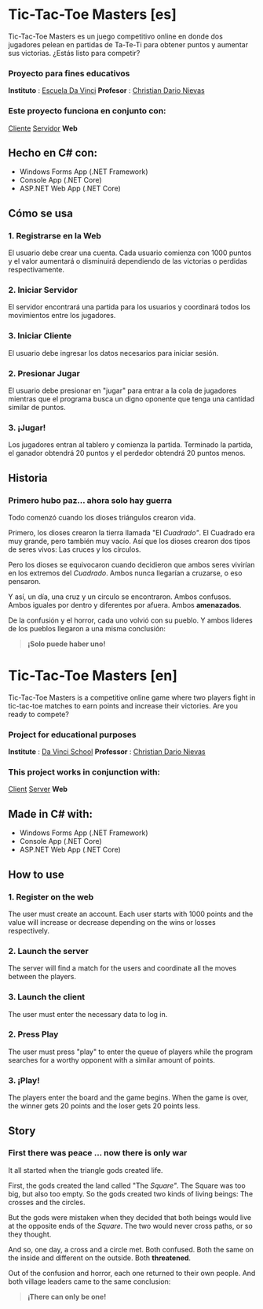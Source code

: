# Tic-Tac-Toe Masters [es]
Tic-Tac-Toe Masters es un juego competitivo online en donde dos jugadores pelean en partidas de Ta-Te-Ti para obtener puntos y aumentar sus victorias.
¿Estás listo para competir?

### Proyecto para fines educativos
**Instituto** : [Escuela Da Vinci](https://www.davinci.edu.ar)
**Profesor** : [Christian Dario Nievas](https://www.github.com/CDNievas)

### Este proyecto funciona en conjunto con:
[Cliente](https://github.com/FrancoPozzettiDV/TTTM-Client)
[Servidor](https://github.com/FrancoPozzettiDV/TTTM-Server)
**Web**

## Hecho en C# con:
 - Windows Forms App (.NET Framework)
 - Console App (.NET Core)
 - ASP.NET Web App (.NET Core)

## Cómo se usa

### 1. Registrarse en la Web
El usuario debe crear una cuenta. Cada usuario comienza con 1000 puntos y el valor aumentará o disminuirá dependiendo de las victorias o perdidas respectivamente.
### 2. Iniciar Servidor
El servidor encontrará una partida para los usuarios y coordinará todos los movimientos entre los jugadores.
### 3. Iniciar Cliente 
El usuario debe ingresar los datos necesarios para iniciar sesión.
### 2. Presionar Jugar
El usuario debe presionar en "jugar" para entrar a la cola de jugadores mientras que el programa busca un digno oponente que tenga una cantidad similar de puntos.
### 3. ¡Jugar!
Los jugadores entran al tablero y comienza la partida. Terminado la partida, el ganador obtendrá 20 puntos y el perdedor obtendrá 20 puntos menos.


## Historia

### Primero hubo paz... ahora solo hay guerra
Todo comenzó cuando los dioses triángulos crearon vida. 

Primero, los dioses crearon la tierra llamada "El *Cuadrado"*. 
El Cuadrado era muy grande, pero también muy vacío.
Así que los dioses crearon dos tipos de seres vivos: Las cruces y los círculos.

Pero los dioses se equivocaron cuando decidieron que ambos seres vivirían  en los extremos del *Cuadrado*. Ambos nunca llegarían a cruzarse, o eso pensaron.

Y así, un día, una cruz y un circulo se encontraron. 
Ambos confusos. 
Ambos iguales por dentro y diferentes por afuera. 
Ambos **amenazados**.

De la confusión y el horror, cada uno volvió con su pueblo. Y ambos lideres de los pueblos llegaron a una misma conclusión:
> **¡Solo puede haber uno!**


# Tic-Tac-Toe Masters [en]
Tic-Tac-Toe Masters is a competitive online game where two players fight in tic-tac-toe matches to earn points and increase their victories.
Are you ready to compete?

### Project for educational purposes
**Institute** : [Da Vinci School](https://www.davinci.edu.ar)
**Professor** : [Christian Dario Nievas](https://www.github.com/CDNievas)

### This project works in conjunction with:
[Client](https://github.com/FrancoPozzettiDV/TTTM-Client)
[Server](https://github.com/FrancoPozzettiDV/TTTM-Server)
**Web**

## Made in C# with:
 - Windows Forms App (.NET Framework)
 - Console App (.NET Core)
 - ASP.NET Web App (.NET Core)
 
 ## How to use

### 1. Register on the web
The user must create an account. Each user starts with 1000 points and the value will increase or decrease depending on the wins or losses respectively.
### 2. Launch the server
The server will find a match for the users and coordinate all the moves between the players.
### 3. Launch the client
The user must enter the necessary data to log in.
### 2. Press Play
The user must press "play" to enter the queue of players while the program searches for a worthy opponent with a similar amount of points.
### 3. ¡Play!
The players enter the board and the game begins. When the game is over, the winner gets 20 points and the loser gets 20 points less.


## Story

### First there was peace ... now there is only war
It all started when the triangle gods created life. 

First, the gods created the land called "The *Square"*. 
The Square was too big, but also too empty.
So the gods created two kinds of living beings: The crosses and the circles.

But the gods were mistaken when they decided that both beings would live at the opposite ends of the *Square*. The two would never cross paths, or so they thought.

And so, one day, a cross and a circle met. 
Both confused. 
Both the same on the inside and different on the outside. 
Both **threatened**.

Out of the confusion and horror, each one returned to their own people. And both village leaders came to the same conclusion:
> **¡There can only be one!**
